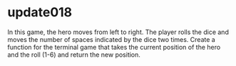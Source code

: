 # update018



In this game, the hero moves from left to right. The player rolls the dice and moves the number of spaces indicated by the dice two times. 
Create a function for the terminal game that takes the current position of the hero and the roll (1-6) and return the new position.
